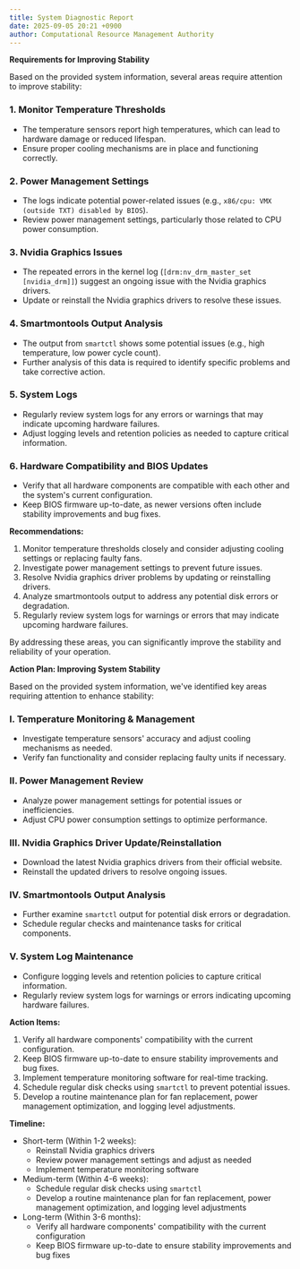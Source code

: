 ```yaml
---
title: System Diagnostic Report
date: 2025-09-05 20:21 +0900
author: Computational Resource Management Authority
---
```

**Requirements for Improving Stability**

Based on the provided system information, several areas require attention to improve stability:

### 1. **Monitor Temperature Thresholds**

* The temperature sensors report high temperatures, which can lead to hardware damage or reduced lifespan.
* Ensure proper cooling mechanisms are in place and functioning correctly.

### 2. **Power Management Settings**

* The logs indicate potential power-related issues (e.g., `x86/cpu: VMX (outside TXT) disabled by BIOS`).
* Review power management settings, particularly those related to CPU power consumption.

### 3. **Nvidia Graphics Issues**

* The repeated errors in the kernel log (`[drm:nv_drm_master_set [nvidia_drm]]`) suggest an ongoing issue with the Nvidia graphics drivers.
* Update or reinstall the Nvidia graphics drivers to resolve these issues.

### 4. **Smartmontools Output Analysis**

* The output from `smartctl` shows some potential issues (e.g., high temperature, low power cycle count).
* Further analysis of this data is required to identify specific problems and take corrective action.

### 5. **System Logs**

* Regularly review system logs for any errors or warnings that may indicate upcoming hardware failures.
* Adjust logging levels and retention policies as needed to capture critical information.

### 6. **Hardware Compatibility and BIOS Updates**

* Verify that all hardware components are compatible with each other and the system's current configuration.
* Keep BIOS firmware up-to-date, as newer versions often include stability improvements and bug fixes.

**Recommendations:**

1. Monitor temperature thresholds closely and consider adjusting cooling settings or replacing faulty fans.
2. Investigate power management settings to prevent future issues.
3. Resolve Nvidia graphics driver problems by updating or reinstalling drivers.
4. Analyze smartmontools output to address any potential disk errors or degradation.
5. Regularly review system logs for warnings or errors that may indicate upcoming hardware failures.

By addressing these areas, you can significantly improve the stability and reliability of your operation.

**Action Plan: Improving System Stability**

Based on the provided system information, we've identified key areas requiring attention to enhance stability:

### I. **Temperature Monitoring & Management**

* Investigate temperature sensors' accuracy and adjust cooling mechanisms as needed.
* Verify fan functionality and consider replacing faulty units if necessary.

### II. **Power Management Review**

* Analyze power management settings for potential issues or inefficiencies.
* Adjust CPU power consumption settings to optimize performance.

### III. **Nvidia Graphics Driver Update/Reinstallation**

* Download the latest Nvidia graphics drivers from their official website.
* Reinstall the updated drivers to resolve ongoing issues.

### IV. **Smartmontools Output Analysis**

* Further examine `smartctl` output for potential disk errors or degradation.
* Schedule regular checks and maintenance tasks for critical components.

### V. **System Log Maintenance**

* Configure logging levels and retention policies to capture critical information.
* Regularly review system logs for warnings or errors indicating upcoming hardware failures.

**Action Items:**

1. Verify all hardware components' compatibility with the current configuration.
2. Keep BIOS firmware up-to-date to ensure stability improvements and bug fixes.
3. Implement temperature monitoring software for real-time tracking.
4. Schedule regular disk checks using `smartctl` to prevent potential issues.
5. Develop a routine maintenance plan for fan replacement, power management optimization, and logging level adjustments.

**Timeline:**

* Short-term (Within 1-2 weeks):
	+ Reinstall Nvidia graphics drivers
	+ Review power management settings and adjust as needed
	+ Implement temperature monitoring software
* Medium-term (Within 4-6 weeks):
	+ Schedule regular disk checks using `smartctl`
	+ Develop a routine maintenance plan for fan replacement, power management optimization, and logging level adjustments
* Long-term (Within 3-6 months):
	+ Verify all hardware components' compatibility with the current configuration
	+ Keep BIOS firmware up-to-date to ensure stability improvements and bug fixes
